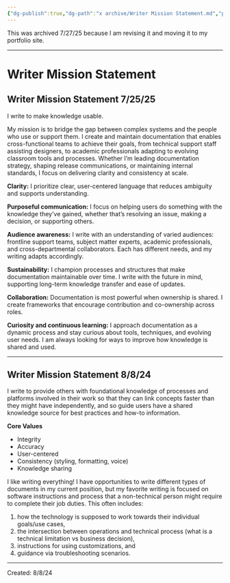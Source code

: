 ```yaml
---
{"dg-publish":true,"dg-path":"x archive/Writer Mission Statement.md","permalink":"/x-archive/writer-mission-statement/","created":"2024-12-14T14:06:24.814-05:00","updated":"2025-07-27T16:47:07.744-04:00"}
---
```



This was archived 7/27/25 because I am revising it and moving it to my portfolio site.

---
# Writer Mission Statement 

## Writer Mission Statement 7/25/25
I write to make knowledge usable.

My mission is to bridge the gap between complex systems and the people who use or support them. I create and maintain documentation that enables cross-functional teams to achieve their goals, from technical support staff assisting designers, to academic professionals adapting to evolving classroom tools and processes. Whether I’m leading documentation strategy, shaping release communications, or maintaining internal standards, I focus on delivering clarity and consistency at scale. 

**Clarity:** I prioritize clear, user-centered language that reduces ambiguity and supports  understanding.

**Purposeful communication:** I focus on helping users do something with the knowledge they’ve gained, whether that’s resolving an issue, making a decision, or supporting others.

**Audience awareness:** I write with an understanding of varied audiences: frontline support teams, subject matter experts, academic professionals, and cross-departmental collaborators. Each has different needs, and my writing adapts accordingly.

**Sustainability:** I champion processes and structures that make documentation maintainable over time. I write with the future in mind, supporting long-term knowledge transfer and ease of updates.

**Collaboration:** Documentation is most powerful when ownership is shared. I create frameworks that encourage contribution and co-ownership across roles.

**Curiosity and continuous learning:** I approach documentation as a dynamic process and stay curious about tools, techniques, and evolving user needs. I am always looking for ways to improve how knowledge is shared and used.

---

## Writer Mission Statement 8/8/24

I write to provide others with foundational knowledge of processes and platforms involved in their work so that they can link concepts faster than they might have independently, and so guide users have a shared knowledge source for best practices and how-to information.

**Core Values**

- Integrity
- Accuracy
- User-centered
- Consistency (styling, formatting, voice)
- Knowledge sharing

I like writing everything! I have opportunities to write different types of documents in my current position, but my favorite writing is focused on software instructions and process that a non-technical person might require to complete their job duties. This often includes:

1. how the technology is supposed to work towards their individual goals/use cases,
2. the intersection between operations and technical process (what is a technical limitation vs business decision),
3. instructions for using customizations, and
4. guidance via troubleshooting scenarios.

---
Created: 8/8/24